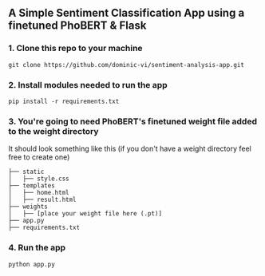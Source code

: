## A Simple Sentiment Classification App using a finetuned PhoBERT & Flask

### 1. Clone this repo to your machine
    git clone https://github.com/dominic-vi/sentiment-analysis-app.git

### 2. Install modules needed to run the app
    pip install -r requirements.txt

### 3. You're going to need PhoBERT's finetuned weight file added to the weight directory
It should look something like this (if you don't have a weight directory feel free to create one)

    ├── static                    
    │   ├── style.css
    ├── templates                    
    │   ├── home.html
    │   ├── result.html
    ├── weights                    
    │   ├── [place your weight file here (.pt)]
    ├── app.py                    
    ├── requirements.txt 

### 4. Run the app
    python app.py